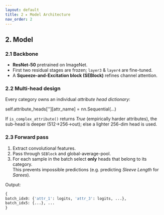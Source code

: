 ```yaml
---
layout: default
title: 2 ▸ Model Architecture
nav_order: 2
---
```


## 2. Model

### 2.1 Backbone
* **ResNet-50** pretrained on ImageNet.  
* First two residual stages are frozen; `layer3` & `layer4` are fine-tuned.
* A **Squeeze-and-Excitation block (SEBlock)** refines channel attention.

### 2.2 Multi-head design
Every category owns an individual *attribute head dictionary*:

self.attribute_heads['<cat-id>'][attr_name] = nn.Sequential(...)

If `is_complex_attribute()` returns *True* (empirically harder attributes), the sub-head is deeper (512->256->out); else a lighter 256-dim head is used.

### 2.3 Forward pass
1. Extract convolutional features.  
2. Pass through `SEBlock` and global-average-pool.  
3. For each sample in the batch select **only** heads that belong to its category.  
   This prevents impossible predictions (e.g. predicting *Sleeve Length* for *Sarees*).

Output:
```python
{
batch_idx0: {'attr_1': logits, 'attr_3': logits, ...},
batch_idx5: {...}, ...
}
```
